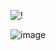 ![!](https://img.shields.io/badge/dynamic/json?url=https://delectablejuicyembeds.maskduck.repl.co/nvim/716134528409665586?label=neovim?query=<$.DATA.SUBDATA>)

![image](https://user-images.githubusercontent.com/70831061/230700526-9adbf384-d82e-48ba-8b00-4e3bb421ae69.png)
